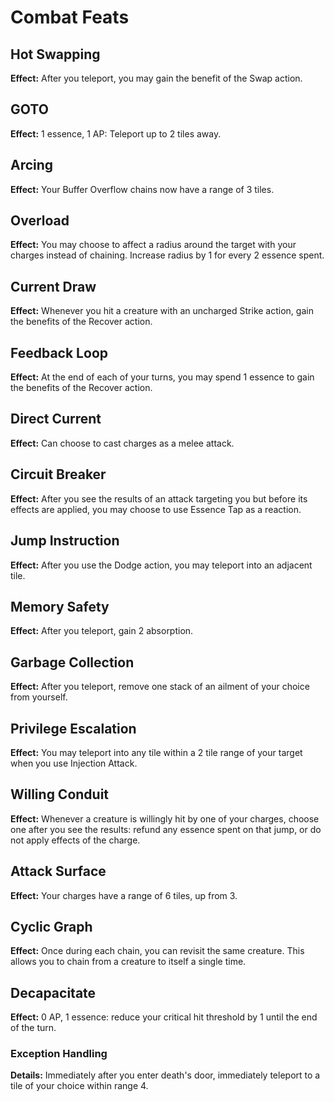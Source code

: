 # Combat Feats

## Hot Swapping

**Effect:** After you teleport, you may gain the benefit of the Swap action.

## GOTO

**Effect:** 1 essence, 1 AP: Teleport up to 2 tiles away.

## Arcing

**Effect:** Your Buffer Overflow chains now have a range of 3 tiles.

## Overload

**Effect:** You may choose to affect a radius around the target with your charges instead of chaining. Increase radius by 1 for every 2 essence spent.

## Current Draw

**Effect:** Whenever you hit a creature with an uncharged Strike action, gain the benefits of the Recover action.

## Feedback Loop

**Effect:** At the end of each of your turns, you may spend 1 essence to gain the benefits of the Recover action.

## Direct Current

**Effect:** Can choose to cast charges as a melee attack.

## Circuit Breaker

**Effect:** After you see the results of an attack targeting you but before its effects are applied, you may choose to use Essence Tap as a reaction.

## Jump Instruction

**Effect:** After you use the Dodge action, you may teleport into an adjacent tile.

## Memory Safety

**Effect:** After you teleport, gain 2 absorption.

## Garbage Collection

**Effect:** After you teleport, remove one stack of an ailment of your choice from yourself.

## Privilege Escalation

**Effect:** You may teleport into any tile within a 2 tile range of your target when you use Injection Attack.

## Willing Conduit

**Effect:** Whenever a creature is willingly hit by one of your charges, choose one after you see the results: refund any essence spent on that jump, or do not apply effects of the charge.

## Attack Surface

**Effect:** Your charges have a range of 6 tiles, up from 3.

## Cyclic Graph

**Effect:** Once during each chain, you can revisit the same creature. This allows you to chain from a creature to itself a single time.

## Decapacitate

**Effect:** 0 AP, 1 essence: reduce your critical hit threshold by 1 until the end of the turn.

### Exception Handling

**Details:** Immediately after you enter death's door, immediately teleport to a tile of your choice within range 4.
